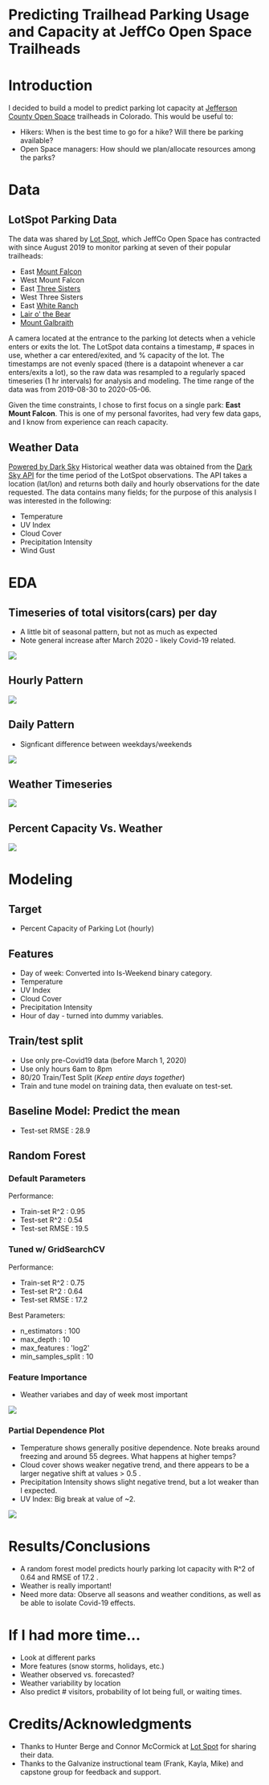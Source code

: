 # Predicting Trailhead Parking Usage and Capacity at JeffCo Open Space Trailheads

# Introduction
I decided to build a model to predict parking lot capacity at [Jefferson County Open Space](https://www.jeffco.us/open-space) trailheads in Colorado. This would be useful to:
- Hikers: When is the best time to go for a hike? Will there be parking available? 
- Open Space managers: How should we plan/allocate resources among the parks?

# Data

## LotSpot Parking Data
The data was shared by [Lot Spot](https://lotspot.co/), which JeffCo Open Space has contracted with since August 2019 to monitor parking at seven of their popular trailheads: 
- East [Mount Falcon](https://www.jeffco.us/1332/Mount-Falcon-Park)
- West Mount Falcon
- East [Three Sisters](https://www.jeffco.us/980/Alderfer-Three-Sisters-Park)
- West Three Sisters
- East [White Ranch](https://www.jeffco.us/1437/White-Ranch-Park)
- [Lair o' the Bear](https://www.jeffco.us/1254/Lair-o-the-Bear-Park)
- [Mount Galbraith](https://www.jeffco.us/1335/Mount-Galbraith-Park)

A camera located at the entrance to the parking lot detects when a vehicle enters or exits the lot. The LotSpot data contains a timestamp, # spaces in use, whether a car entered/exited, and % capacity of the lot. The timestamps are not evenly spaced (there is a datapoint whenever a car enters/exits a lot), so the raw data was resampled to a regularly spaced timeseries (1 hr intervals) for analysis and modeling. The time range of the data was from 2019-08-30 to 2020-05-06. 

Given the time constraints, I chose to first focus on a single park: **East Mount Falcon**. This is one of my personal favorites, had very few data gaps, and I know from experience can reach capacity. 

## Weather Data
[Powered by Dark Sky](https://darksky.net/poweredby/)
Historical weather data was obtained from the [Dark Sky API](https://darksky.net/dev/docs) for the time period of the LotSpot observations. The API takes a location (lat/lon) and returns both daily and hourly observations for the date requested. The data contains many fields; for the purpose of this analysis I was interested in the following:
- Temperature
- UV Index
- Cloud Cover
- Precipitation Intensity
- Wind Gust

# EDA

## Timeseries of total visitors(cars) per day
* A little bit of seasonal pattern, but not as much as expected
* Note general increase after March 2020 - likely Covid-19 related.

![](images/east_mount_falcon_Daily_TS.png)

## Hourly Pattern

![](images/east_mount_falcon_AvgPerCap_vs_hour.png)

## Daily Pattern
* Signficant difference between weekdays/weekends

![](images/east_mount_falcon_AvgPerCap_vs_DayofWeek.png)

## Weather Timeseries

![](images/east_mount_falcon_PerCap_weather_TS.png)

## Percent Capacity Vs. Weather

![](images/east_mount_falcon_weather_scatter.png)


# Modeling

## Target
- Percent Capacity of Parking Lot (hourly)

## Features
- Day of week: Converted into Is-Weekend binary category.
- Temperature
- UV Index
- Cloud Cover
- Precipitation Intensity
- Hour of day - turned into dummy variables.

## Train/test split
- Use only pre-Covid19 data (before March 1, 2020)
- Use only hours 6am to 8pm
- 80/20 Train/Test Split (_Keep entire days together_)
- Train and tune model on training data, then evaluate on test-set.

## Baseline Model: Predict the mean
* Test-set RMSE : 28.9

## Random Forest

### Default Parameters

Performance:
* Train-set R^2 : 0.95
* Test-set R^2  : 0.54
* Test-set RMSE : 19.5

### Tuned w/ GridSearchCV

Performance:
* Train-set R^2 : 0.75
* Test-set R^2  : 0.64
* Test-set RMSE : 17.2

Best Parameters:
* n_estimators : 100
* max_depth : 10
* max_features : 'log2'
* min_samples_split : 10 

### Feature Importance
* Weather variabes and day of week most important

![](images/east_mount_falcon_rf_featimp.png)


### Partial Dependence Plot
* Temperature shows generally positive dependence. Note breaks around freezing and around 55 degrees. What happens at higher temps?
* Cloud cover shows weaker negative trend, and there appears to be a larger negative shift at values > 0.5 .
* Precipitation Intensity shows slight negative trend, but a lot weaker than I expected.
* UV Index: Big break at value of ~2.

![](images/east_mount_falcon_rf_part_dep.png)

# Results/Conclusions
- A random forest model predicts hourly parking lot capacity with R^2 of 0.64 and RMSE of 17.2 .
- Weather is really important!
- Need more data: Observe all seasons and weather conditions, as well as be able to isolate Covid-19 effects.

# If I had more time...
- Look at different parks
- More features (snow storms, holidays, etc.)
- Weather observed vs. forecasted?
- Weather variability by location
- Also predict # visitors, probability of lot being full, or waiting times.

# Credits/Acknowledgments
* Thanks to Hunter Berge and Connor McCormick at [Lot Spot](https://lotspot.co/) for sharing their data.
* Thanks to the Galvanize instructional team (Frank, Kayla, Mike) and capstone group for feedback and support.

